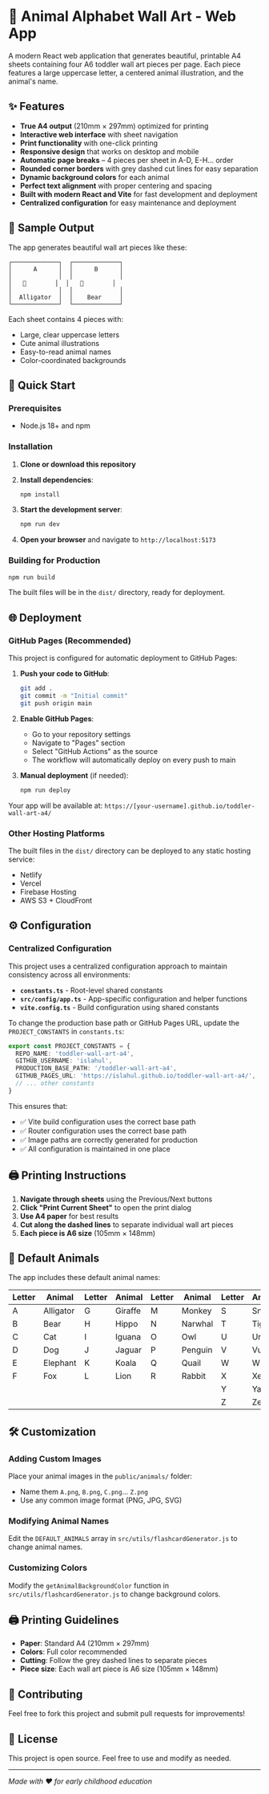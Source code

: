 # 🦁 Animal Alphabet Wall Art - Web App

A modern React web application that generates beautiful, printable A4 sheets containing four A6 toddler wall art pieces per page. Each piece features a large uppercase letter, a centered animal illustration, and the animal's name.

## ✨ Features

- **True A4 output** (210mm × 297mm) optimized for printing
- **Interactive web interface** with sheet navigation
- **Print functionality** with one-click printing
- **Responsive design** that works on desktop and mobile
- **Automatic page breaks** – 4 pieces per sheet in A-D, E-H… order
- **Rounded corner borders** with grey dashed cut lines for easy separation
- **Dynamic background colors** for each animal
- **Perfect text alignment** with proper centering and spacing
- **Built with modern React and Vite** for fast development and deployment
- **Centralized configuration** for easy maintenance and deployment

## 🎨 Sample Output

The app generates beautiful wall art pieces like these:

```
┌─────────────┐  ┌─────────────┐
│      A      │  │      B      │
│             │  │             │
│   🐊        │  │   🐻        │
│             │  │             │
│  Alligator  │  │    Bear     │
└─────────────┘  └─────────────┘
```

Each sheet contains 4 pieces with:
- Large, clear uppercase letters
- Cute animal illustrations
- Easy-to-read animal names
- Color-coordinated backgrounds

## 🚀 Quick Start

### Prerequisites

- Node.js 18+ and npm

### Installation

1. **Clone or download this repository**
2. **Install dependencies**:
   ```bash
   npm install
   ```

3. **Start the development server**:
   ```bash
   npm run dev
   ```

4. **Open your browser** and navigate to `http://localhost:5173`

### Building for Production

```bash
npm run build
```

The built files will be in the `dist/` directory, ready for deployment.

## 🌐 Deployment

### GitHub Pages (Recommended)

This project is configured for automatic deployment to GitHub Pages:

1. **Push your code to GitHub**:
   ```bash
   git add .
   git commit -m "Initial commit"
   git push origin main
   ```

2. **Enable GitHub Pages**:
   - Go to your repository settings
   - Navigate to "Pages" section
   - Select "GitHub Actions" as the source
   - The workflow will automatically deploy on every push to main

3. **Manual deployment** (if needed):
   ```bash
   npm run deploy
   ```

Your app will be available at: `https://[your-username].github.io/toddler-wall-art-a4/`

### Other Hosting Platforms

The built files in the `dist/` directory can be deployed to any static hosting service:
- Netlify
- Vercel
- Firebase Hosting
- AWS S3 + CloudFront

## ⚙️ Configuration

### Centralized Configuration

This project uses a centralized configuration approach to maintain consistency across all environments:

- **`constants.ts`** - Root-level shared constants
- **`src/config/app.ts`** - App-specific configuration and helper functions
- **`vite.config.ts`** - Build configuration using shared constants

To change the production base path or GitHub Pages URL, update the `PROJECT_CONSTANTS` in `constants.ts`:

```typescript
export const PROJECT_CONSTANTS = {
  REPO_NAME: 'toddler-wall-art-a4',
  GITHUB_USERNAME: 'islahul',
  PRODUCTION_BASE_PATH: '/toddler-wall-art-a4',
  GITHUB_PAGES_URL: 'https://islahul.github.io/toddler-wall-art-a4/',
  // ... other constants
}
```

This ensures that:
- ✅ Vite build configuration uses the correct base path
- ✅ Router configuration uses the correct base path
- ✅ Image paths are correctly generated for production
- ✅ All configuration is maintained in one place

## 🖨️ Printing Instructions

1. **Navigate through sheets** using the Previous/Next buttons
2. **Click "Print Current Sheet"** to open the print dialog
3. **Use A4 paper** for best results
4. **Cut along the dashed lines** to separate individual wall art pieces
5. **Each piece is A6 size** (105mm × 148mm)

## 🎨 Default Animals

The app includes these default animal names:

| Letter | Animal | Letter | Animal | Letter | Animal | Letter | Animal |
|--------|--------|--------|--------|--------|--------|--------|--------|
| A | Alligator | G | Giraffe | M | Monkey | S | Snake |
| B | Bear | H | Hippo | N | Narwhal | T | Tiger |
| C | Cat | I | Iguana | O | Owl | U | Urial |
| D | Dog | J | Jaguar | P | Penguin | V | Vulture |
| E | Elephant | K | Koala | Q | Quail | W | Whale |
| F | Fox | L | Lion | R | Rabbit | X | Xerus |
| | | | | | | Y | Yak |
| | | | | | | Z | Zebra |

## 🛠️ Customization

### Adding Custom Images

Place your animal images in the `public/animals/` folder:
- Name them `A.png`, `B.png`, `C.png`... `Z.png`
- Use any common image format (PNG, JPG, SVG)

### Modifying Animal Names

Edit the `DEFAULT_ANIMALS` array in `src/utils/flashcardGenerator.js` to change animal names.

### Customizing Colors

Modify the `getAnimalBackgroundColor` function in `src/utils/flashcardGenerator.js` to change background colors.

## 🖨️ Printing Guidelines

- **Paper**: Standard A4 (210mm × 297mm)
- **Colors**: Full color recommended
- **Cutting**: Follow the grey dashed lines to separate pieces
- **Piece size**: Each wall art piece is A6 size (105mm × 148mm)

## 🤝 Contributing

Feel free to fork this project and submit pull requests for improvements!

## 📄 License

This project is open source. Feel free to use and modify as needed.

---

*Made with ❤️ for early childhood education*
